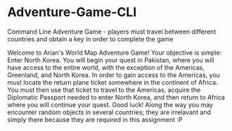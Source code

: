 # Adventure-Game-CLI
Command Line Adventure Game - players must travel between different countries and obtain a key in order to complete the game

Welcome to Arian's World Map Adventure Game! Your objective is simple: Enter North Korea. You will begin your quest in Pakistan, where you will have access to the entire world, with the exception of the Americas, Greenland, and North Korea. In order to gain access to the Americas, you must locate the return plane ticket somewhere in the continent of Africa. You must then use that ticket to travel to the Americas, acquire the Diplomatic Passport needed to enter North Korea, and then return to Africa where you will continue your quest. Good luck! Along the way you may encounter random objects in several countries; they are irrelavant and simply there because they are required in this assignment :P
